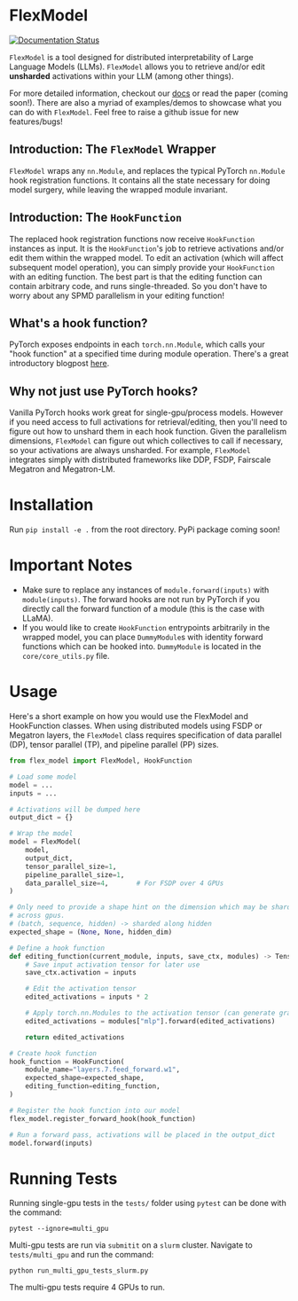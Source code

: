 # FlexModel
[![Documentation Status](https://readthedocs.org/projects/flexmodel/badge/?version=latest)](https://flexmodel.readthedocs.io/en/latest/)

`FlexModel` is a tool designed for distributed interpretability of Large
Language Models (LLMs). `FlexModel` allows you to retrieve and/or edit
**unsharded** activations within your LLM (among other things).

For more detailed information, checkout our [docs](https://flexmodel.readthedocs.io/en/latest/)
or read the paper (coming soon!). There are also a myriad of examples/demos
to showcase what you can do with `FlexModel`. Feel free to raise a github issue
for new features/bugs!

## Introduction: The `FlexModel` Wrapper
`FlexModel` wraps any `nn.Module`, and replaces the typical PyTorch
`nn.Module` hook registration functions. It contains all the state necessary
for doing model surgery, while leaving the wrapped module invariant.

## Introduction: The `HookFunction`
The replaced hook registration functions now receive `HookFunction` instances
as input. It is the `HookFunction`'s job to retrieve activations and/or
edit them within the wrapped model. To edit an activation (which will affect
subsequent model operation), you can simply provide your `HookFunction` with
an editing function. The best part is that the editing function can contain
arbitrary code, and runs single-threaded. So you don't have to worry about any
SPMD parallelism in your editing function!

## What's a hook function?
PyTorch exposes endpoints in each `torch.nn.Module`, which calls your
"hook function" at a specified time during module operation. There's a great
introductory blogpost
[here](https://web.stanford.edu/~nanbhas/blog/forward-hooks-pytorch/).

## Why not just use PyTorch hooks?
Vanilla PyTorch hooks work great for single-gpu/process models. However if you
need access to full activations for retrieval/editing, then you'll need to
figure out how to unshard them in each hook function. Given the parallelism
dimensions, `FlexModel` can figure out which collectives to call if necessary,
so your activations are always unsharded. For example, `FlexModel` integrates
simply with distributed frameworks like DDP, FSDP, Fairscale Megatron and
Megatron-LM.


# Installation
Run `pip install -e .` from the root directory. PyPi package coming soon!


# Important Notes
- Make sure to replace any instances of `module.forward(inputs)` with
`module(inputs)`. The forward hooks are not run by PyTorch if you directly call
the forward function of a module (this is the case with LLaMA).
- If you would like to create `HookFunction` entrypoints arbitrarily in the
wrapped model, you can place `DummyModule`s with identity forward functions
which can be hooked into. `DummyModule` is located in the `core/core_utils.py`
file.


# Usage
Here's a short example on how you would use the FlexModel and HookFunction
classes. When using distributed models using FSDP or Megatron layers, the
`FlexModel` class requires specification of data parallel (DP), tensor parallel
(TP), and pipeline parallel (PP) sizes.
```python
from flex_model import FlexModel, HookFunction

# Load some model
model = ...
inputs = ...

# Activations will be dumped here
output_dict = {}

# Wrap the model
model = FlexModel(
    model,
    output_dict,
    tensor_parallel_size=1,
    pipeline_parallel_size=1,
    data_parallel_size=4,		# For FSDP over 4 GPUs
)

# Only need to provide a shape hint on the dimension which may be sharded
# across gpus.
# (batch, sequence, hidden) -> sharded along hidden
expected_shape = (None, None, hidden_dim)

# Define a hook function
def editing_function(current_module, inputs, save_ctx, modules) -> Tensor
    # Save input activation tensor for later use
    save_ctx.activation = inputs

    # Edit the activation tensor
    edited_activations = inputs * 2

    # Apply torch.nn.Modules to the activation tensor (can generate grads)
    edited_activations = modules["mlp"].forward(edited_activations)

    return edited_activations

# Create hook function
hook_function = HookFunction(
    module_name="layers.7.feed_forward.w1",
    expected_shape=expected_shape,
    editing_function=editing_function,
)

# Register the hook function into our model
flex_model.register_forward_hook(hook_function)

# Run a forward pass, activations will be placed in the output_dict
model.forward(inputs)
```


# Running Tests
Running single-gpu tests in the `tests/` folder using `pytest` can be done with
the command:
```
pytest --ignore=multi_gpu
```

Multi-gpu tests are run via `submitit` on a `slurm` cluster. Navigate to
`tests/multi_gpu` and run the command:
```
python run_multi_gpu_tests_slurm.py
```
The multi-gpu tests require 4 GPUs to run.
